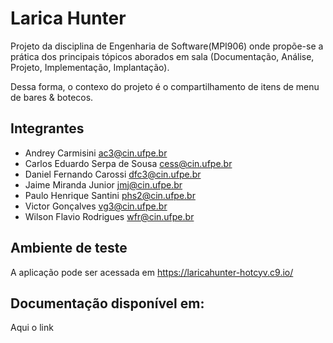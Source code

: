 # Larica Hunter
Projeto da disciplina de Engenharia de Software(MPI906) onde propõe-se a prática dos principais tópicos aborados em sala (Documentação, Análise, Projeto, Implementação, Implantação).

Dessa forma, o contexo do projeto é o compartilhamento de itens de menu de bares &amp; botecos.

## Integrantes
- Andrey Carmisini <ac3@cin.ufpe.br>
- Carlos Eduardo Serpa de Sousa <cess@cin.ufpe.br>
- Daniel Fernando Carossi <dfc3@cin.ufpe.br>
- Jaime Miranda Junior <jmj@cin.ufpe.br>
- Paulo Henrique Santini <phs2@cin.ufpe.br>
- Victor Gonçalves <vg3@cin.ufpe.br>
- Wilson Flavio Rodrigues <wfr@cin.ufpe.br>

## Ambiente de teste
A aplicação pode ser acessada em https://laricahunter-hotcyv.c9.io/

## Documentação disponível em:

Aqui o link